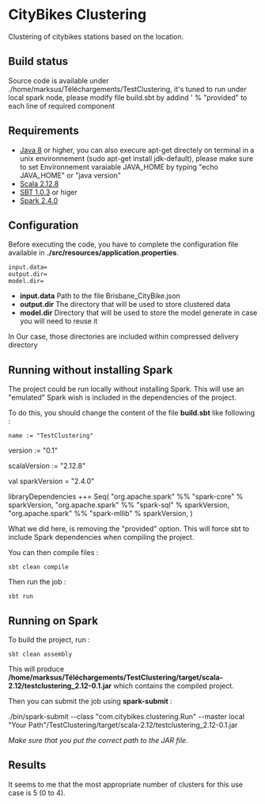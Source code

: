
# CityBikes Clustering

Clustering of citybikes stations based on the location. 

## Build status

Source code is available under ./home/marksus/Téléchargements/TestClustering, it's tuned to run under local spark node, please modify file build.sbt by addind ' % "provided" to each line of required component 

## Requirements

* [Java 8](https://www.java.com/fr/download/faq/java8.xml) or higher, you can also execure apt-get directely on terminal in a unix environnement (sudo apt-get install jdk-default), please make sure to set Environnement varaiable JAVA_HOME by typing "echo JAVA_HOME" or "java version"
* [Scala 2.12.8](https://www.scala-lang.org/download/2.12.8.html)
* [SBT 1.0.3](http://www.scala-sbt.org/download.html) or higer
* [Spark 2.4.0](https://www.apache.org/dyn/closer.lua/spark/spark-2.4.0/spark-2.4.0-bin-hadoop2.7.tgz)



## Configuration

Before executing the code, you have to complete the configuration file available in **./src/resources/application.properties**.

    input.data=
    output.dir=
    model.dir=

* **input.data** Path to the file Brisbane_CityBike.json
* **output.dir** The directory that will be used to store clustered data
* **model.dir** Directory that will be used to store the model generate in case you will need to reuse it

In Our case, those directories are included within compressed delivery directory 

## Running without installing Spark

The project could be run locally without installing Spark. This will use an "emulated" Spark wish is included in the dependencies of the project.

To do this, you should change the content of the file **build.sbt** like following :

    name := "TestClustering"

version := "0.1"

scalaVersion := "2.12.8"

val sparkVersion = "2.4.0"

libraryDependencies ++= Seq(
  "org.apache.spark" %% "spark-core" % sparkVersion,
  "org.apache.spark" %% "spark-sql" % sparkVersion,
  "org.apache.spark" %% "spark-mllib" % sparkVersion,
)

What we did here, is removing the "provided" option. This will force sbt to include Spark dependencies when compiling the project. 

You can then compile files : 

    sbt clean compile
    
Then run the job :

    sbt run

## Running on Spark

To build the project, run : 

    sbt clean assembly
    
This will produce **/home/marksus/Téléchargements/TestClustering/target/scala-2.12/testclustering_2.12-0.1.jar** which contains the compiled project.

Then you can submit the job using **spark-submit** :

  ./bin/spark-submit --class "com.citybikes.clustering.Run" --master local "Your Path"/TestClustering/target/scala-2.12/testclustering_2.12-0.1.jar

_Make sure that you put the correct path to the JAR file._

## Results

It seems to me that the most appropriate number of clusters for this use case is 5 (0 to 4).

